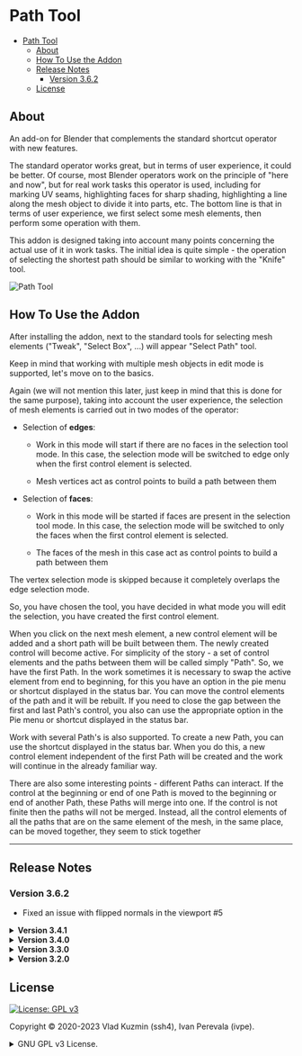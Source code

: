 # Path Tool

- [Path Tool](#path-tool)
  - [About](#about)
  - [How To Use the Addon](#how-to-use-the-addon)
  - [Release Notes](#release-notes)
    - [Version 3.6.2](#version-362)
  - [License](#license)

## About

An add-on for Blender that complements the standard shortcut operator with new features.

The standard operator works great, but in terms of user experience, it could be better. Of course, most Blender operators work on the principle of "here and now", but for real work tasks this operator is used, including for marking UV seams, highlighting faces for sharp shading, highlighting a line along the mesh object to divide it into parts, etc. The bottom line is that in terms of user experience, we first select some mesh elements, then perform some operation with them.

This addon is designed taking into account many points concerning the actual use of it in work tasks. The initial idea is quite simple - the operation of selecting the shortest path should be similar to working with the "Knife" tool.

![Path Tool](https://github.com/BlenderHQ/path_tool/assets/16822993/c3d6947e-31bf-4da5-84ab-73f3952e8c40)

## How To Use the Addon

After installing the addon, next to the standard tools for selecting mesh elements ("Tweak", "Select Box", ...) will appear "Select Path" tool.

Keep in mind that working with multiple mesh objects in edit mode is supported, let's move on to the basics.

Again (we will not mention this later, just keep in mind that this is done for the same purpose), taking into account the user experience, the selection of mesh elements is carried out in two modes of the operator:

* Selection of **edges**:

    * Work in this mode will start if there are no faces in the selection tool mode. In this case, the selection mode will be switched to edge only when the first control element is selected.

    * Mesh vertices act as control points to build a path between them

* Selection of **faces**:
    
    * Work in this mode will be started if faces are present in the selection tool mode. In this case, the selection mode will be switched to only the faces when the first control element is selected.

    * The faces of the mesh in this case act as control points to build a path between them

The vertex selection mode is skipped because it completely overlaps the edge selection mode.

So, you have chosen the tool, you have decided in what mode you will edit the selection, you have created the first control element.

When you click on the next mesh element, a new control element will be added and a short path will be built between them. The newly created control will become active. For simplicity of the story - a set of control elements and the paths between them will be called simply "Path". So, we have the first Path. In the work sometimes it is necessary to swap the active element from end to beginning, for this you have an option in the pie menu or shortcut displayed in the status bar. You can move the control elements of the path and it will be rebuilt. If you need to close the gap between the first and last Path's control, you also can use the appropriate option in the Pie menu or shortcut displayed in the status bar.

Work with several Path's is also supported. To create a new Path, you can use the shortcut displayed in the status bar. When you do this, a new control element independent of the first Path will be created and the work will continue in the already familiar way.

There are also some interesting points - different Paths can interact. If the control at the beginning or end of one Path is moved to the beginning or end of another Path, these Paths will merge into one. If the control is not finite then the paths will not be merged. Instead, all the control elements of all the paths that are on the same element of the mesh, in the same place, can be moved together, they seem to stick together

---

## Release Notes

### Version 3.6.2

* Fixed an issue with flipped normals in the viewport #5

<details><summary>
<b>Version 3.4.1</b>
</summary>
* Added "Auto Tweak Options" preferences option. This used to be the operator's default behavior for ease of use, but is now optional and disabled by default. If no mesh element is initially selected, the selection option will be changed to "Extend". If all elements are selected, it will be changed to "Do nothing". The option is in the addon preferences under `Behavior > Auto Tweak Options`.

* Main operator has been fixed in a situation where you do undo and redo and then cancel the operator, after which start a new instance of the operator again

* Added a system of keyboard shortcuts that were previously hardcoded. All of them are available in user preferences. Here, Blender has limitations because it does not provide any possibility to create keymaps for modal operators through the Python API. Among the identified shortcomings (however, they were there before) - it is not possible to assign "Double Click" and "Click-and-Drag" actions to the keys.

* Standard settings that simplify navigation - "Auto Perspective" and "Zoom to Mouse Position" have been added to the behavior settings. This is useful for faster setup.
</details>


<details><summary>
<b>Version 3.4.0</b>
</summary>
* Fixed selection for meshes with glued geometry. The problem was how the standard `bpy.ops.mesh.select_linked` operator works, which selects part of the mesh according to normals. The simplest example to reproduce is two pyramids glued together with their upper faces cut off.

* Brought back transparency options for drawing paths and their controls.
</details>


<details><summary>
<b>Version 3.3.0</b>
</summary>
* Fixed possible Blender crashes when changing the anti-aliasing method. The reason was how Blender calculates VAO.

* Fixed incomplete selection of mesh elements when working with edges. The reason was the absence of one of the mesh update calls.

* Fixed the incorrect merging of paths in the case when they are connected to the first control element of the first path with the first control element of the second path. The reason was a typo in determining element indexes.

* Fixed lags when dragging control elements on Linux (tested on Ubuntu). The problem was in the spam of `INBETWEEN_MOUSEMOVE` events by Blender.

* Removed the "Default presets" option from the preferences. Added a completely new system of presets. The new system is more maintainable and native to Blender. Appearance presets have also been added.

</details>


<details><summary>
<b>Version 3.2.0</b>
</summary>

* Added support for work in all view-ports as well as in all open Blender windows - now there is no binding to a specific viewport in the specific window in which the work was started.

* Added support for anti-aliasing FXAA, SMAA, with configurable options. They are performed sequentially - that is, you can enable only some of these methods for finer tuning on your hardware.

* Changes to the operation logic of operator properties:
    
    * Added operator presets.

    * The option to apply options to tool properties has been removed - now the tool properties and the properties of the current operator session are combined.

    * Options in the pie menu reflect actions for the current path of the operator - it can be reversed, closed, etc. but operator options and access to addon preferences are in a separate submenu. An important change is that now it will not disappear after each tweak of the options.

* Added option from standard operator "Topology distance". It can be enabled for each individual path and enabled by default for all new ones in the operator / tool options.

</details>

## License

[![License: GPL v3](https://img.shields.io/badge/License-GPLv3-blue)](https://www.gnu.org/licenses/gpl-3.0)

Copyright © 2020-2023 Vlad Kuzmin (ssh4), Ivan Perevala (ivpe).

<details><summary>
GNU GPL v3 License.
</summary>

```
Path Tool addon.
Copyright (C) 2020-2023 Vlad Kuzmin (ssh4), Ivan Perevala (ivpe)

This program is free software: you can redistribute it and/or modify
it under the terms of the GNU General Public License as published by
the Free Software Foundation, either version 3 of the License, or
(at your option) any later version.

This program is distributed in the hope that it will be useful,
but WITHOUT ANY WARRANTY; without even the implied warranty of
MERCHANTABILITY or FITNESS FOR A PARTICULAR PURPOSE.  See the
GNU General Public License for more details.

You should have received a copy of the GNU General Public License
along with this program.  If not, see <https://www.gnu.org/licenses/>.
```

</details>